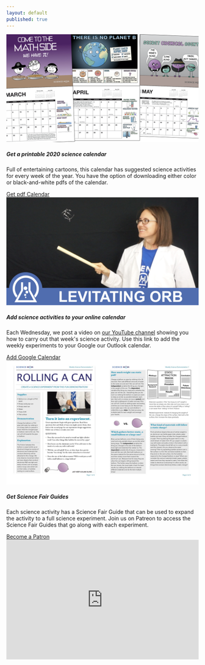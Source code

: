 ```yaml
---
layout: default
published: true
---
```

	


<style>
@media (max-width: 550px) {
   .big-container {
       display: none;
   }
}
@media (min-width: 550px) {
   .small-container {
       display: none;
   }
}
/* Responsive iFrame */
.responsive-iframe-container {
   position: relative;
   padding-bottom: 56.25%;
   padding-top: 30px;
   height: 0;
   overflow: hidden;
}
.responsive-iframe-container iframe,   
.vresponsive-iframe-container object,  
.vresponsive-iframe-container embed {
   position: absolute;
   top: 0;
   left: 0;
   width: 100%;
   height: 100%;
}
</style>

<script async data-uid="a49ed8ae29" src="https://marvelous-thinker-501.ck.page/a49ed8ae29/index.js"></script>

<script src="https://event.webinarjam.com/register/8rrwgfp/embed-bar?buttonText=FinishRegistration&buttonBgColor=%23000000&buttonBgOpacity=0.5&barBgColor=%2329b6f6&barBgOpacity=0.95"></script>

<div id="main" class="container">
  <div class="card bg-light col-md-10 col-md-offset-1">
    <div class="row no-gutters">
      <div class="col-md-4">
        <img src="images/CalendarPreview/ScienceMomCalendar.002.jpeg" class="card-img" alt="2020 science Calendar">
      </div>
      <div class="col-md-8">
        <div class="card-body">
          <h5 class="card-title">Get a printable 2020 science calendar</h5>
          <p class="card-text">Full of entertaining cartoons, this calendar has suggested science activities for every week of the year. You have the option of downloading either color or black-and-white pdfs of the calendar.</p>
          <a href="https://marvelous-thinker-501.ck.page/a49ed8ae29" target="_blank" class="btn btn-primary btn-block">Get pdf Calendar</a>
        </div>
      </div>
    </div>
  </div>
  <div class="card bg-light col-md-10 col-md-offset-1">
    <div class="row no-gutters">
      <div class="col-md-4">
        <img src="images/CalendarPreview/WSD-Thumbnails.004.jpeg" class="card-img" alt="Science Video Thumbnail">
      </div>
      <div class="col-md-8">
        <div class="card-body">
          <h5 class="card-title">Add science activities to your online calendar</h5>
          <p class="card-text">Each Wednesday, we post a video on <a href="https://www.youtube.com/sciencemom" target="_blank">our YouTube channel</a> showing you how to carry out that week's science activity. Use this link to add the weekly experiments to your Google our Outlook calendar.</p>
          <a href="https://calendar.google.com/calendar/r?cid=evcd1rv85b57ecnh9fpeapgse8@group.calendar.google.com" target="_blank" class="btn btn-primary btn-block">Add Google Calendar</a>
        </div>
      </div>
    </div>
  </div>
  <div class="card bg-light col-md-10 col-md-offset-1">
    <div class="row no-gutters">
      <div class="col-md-4">
        <img src="images/CalendarPreview/guide.jpg" class="card-img" alt="Science Fair Guides">
      </div>
      <div class="col-md-8">
        <div class="card-body">
          <h5 class="card-title">Get Science Fair Guides</h5>
          <p class="card-text">Each science activity has a Science Fair Guide that can be used to expand the activity to a full science experiment. Join us on Patreon to access the Science Fair Guides that go along with each experiment.</p>
          <a href="http://patreon.com/sciencemom" target="_blank" class="btn btn-primary btn-block">Become a Patron</a>
        </div>
      </div>
    </div>
  </div>
  
  <div class="col-md-10 col-md-offset-1">
    <div class="responsive-iframe-container big-container">
      <iframe src="https://calendar.google.com/calendar/embed?src=evcd1rv85b57ecnh9fpeapgse8%40group.calendar.google.com&ctz=America%2FLos_Angeles" style="border: 0" width="800" height="600" frameborder="0" scrolling="no"></iframe>
    </div>
    <div class="responsive-iframe-container small-container">
      <iframe src="https://calendar.google.com/calendar/embed?src=evcd1rv85b57ecnh9fpeapgse8%40group.calendar.google.com&ctz=America%2FLos_Angeles&mode=AGENDA" style="border: 0" width="800" height="600" frameborder="0" scrolling="no"></iframe>
    </div>
  </div>
</div>





